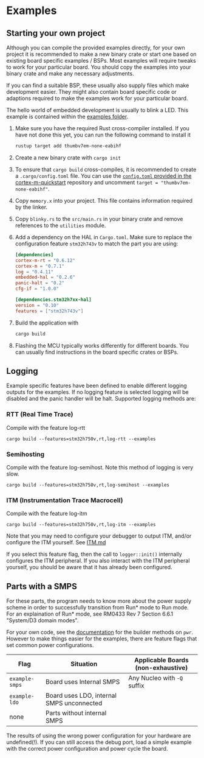 Examples
======

## Starting your own project

Although you can compile the provided examples directly, for your own project it
is recommended to make a new binary crate or start one based on existing board
specific examples / BSPs. Most examples will require tweaks to work for your
particular board. You should copy the examples into your binary crate and make
any necessary adjustments.

If you can find a suitable BSP, these usually also supply files which make
development easier. They might also contain board specific code or adaptions
required to make the examples work for your particular board.

The hello world of embedded development is usually to blink a LED. This example
is contained within the [examples folder](https://github.com/stm32-rs/stm32h7xx-hal/blob/master/examples/blinky.rs).

1. Make sure you have the required Rust cross-compiler installed. If you have not
   done this yet, you can run the following command to install it

   ```sh
   rustup target add thumbv7em-none-eabihf
   ```

2. Create a new binary crate with `cargo init`
3. To ensure that `cargo build` cross-compiles, it is recommended to create
   a `.cargo/config.toml` file. You can use the [`config.toml` provided
   in the cortex-m-quickstart](https://github.com/rust-embedded/cortex-m-quickstart/blob/master/.cargo/config.toml)
   repository and uncomment `target = "thumbv7em-none-eabihf"`.
4. Copy `memory.x` into your project. This file contains information required by
   the linker.
5. Copy `blinky.rs` to the `src/main.rs` in your binary crate and remove
   references to the `utilities` module.
6. Add a dependency on the HAL in `Cargo.toml`. Make sure to replace
   the configuration feature `stm32h743v` to match the part you are using:

   ```toml
   [dependencies]
   cortex-m-rt = "0.6.12"
   cortex-m = "0.7.1"
   log = "0.4.11"
   embedded-hal = "0.2.6"
   panic-halt = "0.2"
   cfg-if = "1.0.0"

   [dependencies.stm32h7xx-hal]
   version = "0.10"
   features = ["stm32h743v"]
   ```

7. Build the application with

   ```sh
   cargo build
   ```

8. Flashing the MCU typically works differently for different boards. You can
   usually find instructions in the board specific crates or BSPs.

## Logging

Example specific features have been defined to enable different logging outputs for the examples.
If no logging feature is selected logging will be disabled and the panic handler will be halt.
Supported logging methods are:

### RTT (Real Time Trace)

Compile with the feature log-rtt

```
cargo build --features=stm32h750v,rt,log-rtt --examples
```

### Semihosting

Compile with the feature log-semihost. Note this method of logging is very slow.

```
cargo build --features=stm32h750v,rt,log-semihost --examples
```


### ITM (Instrumentation Trace Macrocell)
Compile with the feature log-itm

```
cargo build --features=stm32h750v,rt,log-itm --examples
```

Note that you may need to configure your debugger to output ITM, and/or
configure the ITM yourself. See [ITM.md](ITM.md)

If you select this feature flag, then the call to `logger::init()` internally
configures the ITM peripheral. If you also interact with the ITM peripheral
yourself, you should be aware that it has already been configured.

## Parts with a SMPS

For these parts, the program needs to know more about the power supply
scheme in order to successfully transition from Run* mode to Run mode. For
an explaination of Run* mode, see RM0433 Rev 7 Section 6.6.1 "System/D3
domain modes".

For your own code, see the
[documentation](https://docs.rs/stm32h7xx-hal/latest/stm32h7xx_hal/pwr/index.html#smps)
for the builder methods on `pwr`. However to make things easier for the
examples, there are feature flags that set common power configurations.

Flag | Situation | Applicable Boards (non-exhaustive)
---|---|---
`example-smps` | Board uses Internal SMPS | Any Nucleo with `-Q` suffix
`example-ldo` | Board uses LDO, internal SMPS unconnected |
none | Parts without internal SMPS |

The results of using the wrong power configuration for your hardware are
undefined(!). If you can still access the debug port, load a simple example
with the correct power configuration and power cycle the board.
